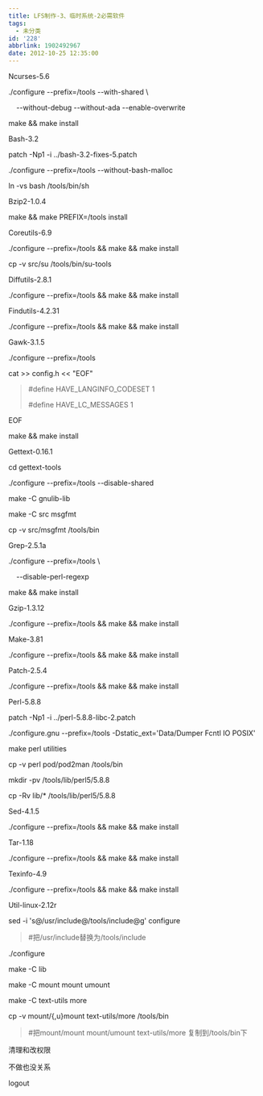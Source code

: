 ```yaml
---
title: LFS制作-3、临时系统-2必需软件
tags:
  - 未分类
id: '228'
abbrlink: 1902492967
date: 2012-10-25 12:35:00
---
```


Ncurses-5.6 

./configure --prefix=/tools --with-shared \\

    --without-debug --without-ada --enable-overwrite

make && make install 

  

Bash-3.2 

patch -Np1 -i ../bash-3.2-fixes-5.patch

./configure --prefix=/tools --without-bash-malloc

ln -vs bash /tools/bin/sh

  

Bzip2-1.0.4 

make && make PREFIX=/tools install

  

Coreutils-6.9

./configure --prefix=/tools && make && make install

cp -v src/su /tools/bin/su-tools

  

Diffutils-2.8.1 

./configure --prefix=/tools && make && make install

  

Findutils-4.2.31 

./configure --prefix=/tools && make && make install

  

Gawk-3.1.5

./configure --prefix=/tools

cat >> config.h << "EOF"

> #define HAVE\_LANGINFO\_CODESET 1
> 
> #define HAVE\_LC\_MESSAGES 1

EOF

make && make install

  

Gettext-0.16.1

cd gettext-tools

./configure --prefix=/tools --disable-shared

make -C gnulib-lib

make -C src msgfmt

cp -v src/msgfmt /tools/bin

  

Grep-2.5.1a

./configure --prefix=/tools \\

    --disable-perl-regexp

make && make install

  

Gzip-1.3.12

./configure --prefix=/tools && make && make install

  

Make-3.81

./configure --prefix=/tools && make && make install

  

Patch-2.5.4 

./configure --prefix=/tools && make && make install

  

Perl-5.8.8 

patch -Np1 -i ../perl-5.8.8-libc-2.patch

./configure.gnu --prefix=/tools -Dstatic\_ext='Data/Dumper Fcntl IO POSIX'

make perl utilities

cp -v perl pod/pod2man /tools/bin

mkdir -pv /tools/lib/perl5/5.8.8

cp -Rv lib/\* /tools/lib/perl5/5.8.8

  

Sed-4.1.5 

./configure --prefix=/tools && make && make install

  

Tar-1.18 

./configure --prefix=/tools && make && make install

  

Texinfo-4.9 

./configure --prefix=/tools && make && make install

  

Util-linux-2.12r 

sed -i 's@/usr/include@/tools/include@g' configure

> #把/usr/include替换为/tools/include

./configure

make -C lib

make -C mount mount umount

make -C text-utils more

cp -v mount/{,u}mount text-utils/more /tools/bin

> #把mount/mount mount/umount text-utils/more 复制到/tools/bin下

  

清理和改权限

不做也没关系

  

logout